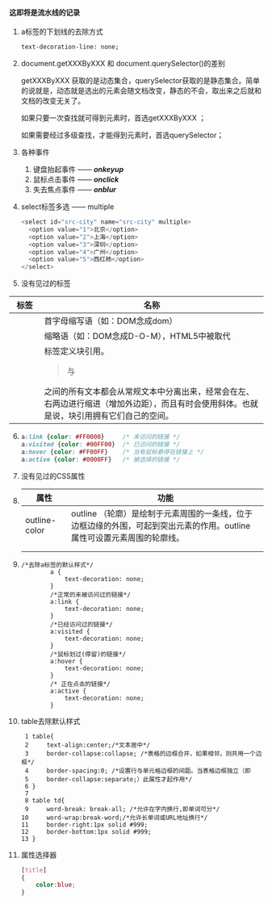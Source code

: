 #### 这即将是流水线的记录

1. a标签的下划线的去除方式 

   ```html
   text-decoration-line: none;
   ```
   
2. document.getXXXByXXX 和 document.querySelector()的差别

   getXXXByXXX 获取的是动态集合，querySelector获取的是静态集合。简单的说就是，动态就是选出的元素会随文档改变，静态的不会，取出来之后就和文档的改变无关了。

   如果只要一次查找就可得到元素时，首选getXXXByXXX ；

   如果需要经过多级查找，才能得到元素时，首选querySelector；

1. 各种事件
   1. 键盘抬起事件 —— ***onkeyup***
   2. 鼠标点击事件 —— ***onclick***
   3. 失去焦点事件 —— ***onblur***
   
4. select标签多选 —— multiple

   ```javascript
   <select id="src-city" name="src-city" multiple>
     <option value="1">北京</option>
     <option value="2">上海</option>
     <option value="3">深圳</option>
     <option value="4">广州</option>
     <option value="5">西红柿</option>
   </select>
   ```

5. 没有见过的标签

| 标签                      | 名称                                                         |
| ------------------------- | ------------------------------------------------------------ |
| <acronym></acronym>       | 首字母缩写语（如：DOM念成dom）                               |
| <abbr></abbr>             | 缩略语（如：DOM念成D-O-M），HTML5中被<acronym>取代           |
| <blockquote></blockquote> | 标签定义块引用。<blockquote> 与 </blockquote> 之间的所有文本都会从常规文本中分离出来，经常会在左、右两边进行缩进（增加外边距），而且有时会使用斜体。也就是说，块引用拥有它们自己的空间。 |

6. ```css
   a:link {color: #FF0000}     /* 未访问的链接 */
   a:visited {color: #00FF00}  /* 已访问的链接 */
   a:hover {color: #FF00FF}    /* 当有鼠标悬停在链接上 */
   a:active {color: #0000FF}   /* 被选择的链接 */
   ```

7. 没有见过的CSS属性

8. | 属性          | 功能                                                         |
   | ------------- | ------------------------------------------------------------ |
   | outline-color | outline （轮廓）是绘制于元素周围的一条线，位于边框边缘的外围，可起到突出元素的作用。outline 属性可设置元素周围的轮廓线。 |
   |               |                                                              |
   |               |                                                              |

9. ```
   /*去除a标签的默认样式*/
           a {
               text-decoration: none;
           }
           /*正常的未被访问过的链接*/
           a:link {
               text-decoration: none;
           }
           /*已经访问过的链接*/
           a:visited {
               text-decoration: none;
           }
           /*鼠标划过(停留)的链接*/
           a:hover {
               text-decoration: none;
           }
           /* 正在点击的链接*/
           a:active {
               text-decoration: none;
           }
   ```

10. table去除默认样式

    ```
     1 table{
     2     text-align:center;/*文本居中*/
     3     border-collapse:collapse; /*表格的边框合并，如果相邻，则共用一个边框*/
     4     border-spacing:0; /*设置行与单元格边框的间距。当表格边框独立（即 
     5     border-collapse:separate;）此属性才起作用*/
     6 }
     7 
     8 table td{
     9     word-break: break-all; /*允许在字内换行,即单词可分*/
    10     word-wrap:break-word;/*允许长单词或URL地址换行*/
    11     border-right:1px solid #999;
    12     border-bottom:1px solid #999; 
    13 }
    ```

11. 属性选择器

    ```css
    [title]
    {
    	color:blue;
    }
    ```

    